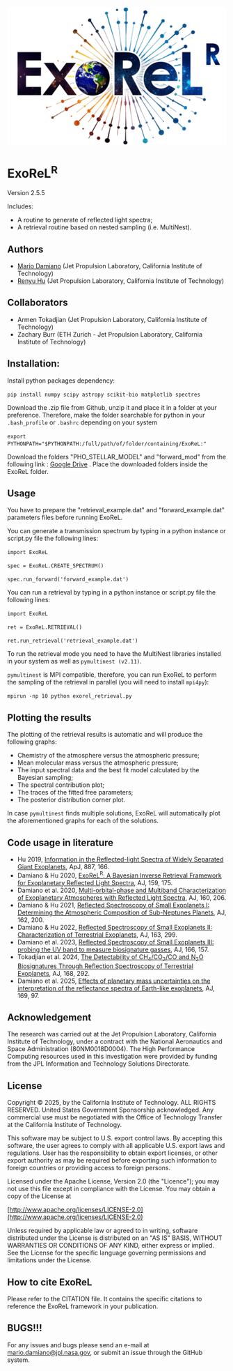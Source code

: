 ![alt text](https://github.com/MDamiano/ExoReL/blob/main/ExoReL_logo.png?raw=true)

# ExoReL<sup>R</sup>

Version 2.5.5

Includes:
* A routine to generate of reflected light spectra;
* A retrieval routine based on nested sampling (i.e. MultiNest).

## Authors
* [Mario Damiano](https://mdamiano.github.io/) (Jet Propulsion Laboratory, California Institute of Technology)
* [Renyu Hu](https://renyuplanet.github.io/) (Jet Propulsion Laboratory, California Institute of Technology)

## Collaborators
* Armen Tokadjian (Jet Propulsion Laboratory, California Institute of Technology)
* Zachary Burr (ETH Zurich - Jet Propulsion Laboratory, California Institute of Technology)

## Installation:
Install python packages dependency:

`pip install numpy scipy astropy scikit-bio matplotlib spectres`

Download the .zip file from Github, unzip it and place it in a folder at your preference. 
Therefore, make the folder searchable for python in your `.bash_profile` or `.bashrc` depending on your system

`export PYTHONPATH="$PYTHONPATH:/full/path/of/folder/containing/ExoReL:"`

Download the folders "PHO_STELLAR_MODEL" and "forward_mod" from the following link : [Google Drive](https://drive.google.com/drive/folders/1CQutXQ8Ki59TB9Dndo61sktwS3uOM7qZ?usp=sharing) .
Place the downloaded folders inside the ExoReL folder.

## Usage
You have to prepare the "retrieval_example.dat" and "forward_example.dat" parameters files before running ExoReL.

You can generate a transmission spectrum by typing in a python instance or script.py file the following lines:

`import ExoReL`

`spec = ExoReL.CREATE_SPECTRUM()`

`spec.run_forward('forward_example.dat')`

You can run a retrieval by typing in a python instance or script.py file the following lines:

`import ExoReL`

`ret = ExoReL.RETRIEVAL()`

`ret.run_retrieval('retrieval_example.dat')`

To run the retrieval mode you need to have the MultiNest libraries installed in your system as well as `pymultinest (v2.11)`.

`pymultinest` is MPI compatible, therefore, you can run ExoReL to perform the sampling of the retrieval in parallel (you will need to install `mpi4py`):

`mpirun -np 10 python exorel_retrieval.py`

## Plotting the results
The plotting of the retrieval results is automatic and will produce the following graphs:
* Chemistry of the atmosphere versus the atmospheric pressure;
* Mean molecular mass versus the atmospheric pressure;
* The input spectral data and the best fit model calculated by the Bayesian sampling;
* The spectral contribution plot;
* The traces of the fitted free parameters;
* The posterior distribution corner plot.

In case `pymultinest` finds multiple solutions, ExoReL will automatically plot the aforementioned graphs for each of the solutions.

## Code usage in literature

* Hu 2019, [Information in the Reflected-light Spectra of Widely Separated Giant Exoplanets](https://iopscience.iop.org/article/10.3847/1538-4357/ab58c7), ApJ, 887, 166.
* Damiano & Hu 2020, [ExoReL<sup>R</sup>: A Bayesian Inverse Retrieval Framework for Exoplanetary Reflected Light Spectra](https://iopscience.iop.org/article/10.3847/1538-3881/ab79a5), AJ, 159, 175.
* Damiano et al. 2020, [Multi-orbital-phase and Multiband Characterization of Exoplanetary Atmospheres with Reflected Light Spectra](https://iopscience.iop.org/article/10.3847/1538-3881/abb76a), AJ, 160, 206.
* Damiano & Hu 2021, [Reflected Spectroscopy of Small Exoplanets I: Determining the Atmospheric Composition of Sub-Neptunes Planets](https://iopscience.iop.org/article/10.3847/1538-3881/ac224d), AJ, 162, 200.
* Damiano & Hu 2022, [Reflected Spectroscopy of Small Exoplanets II: Characterization of Terrestrial Exoplanets](https://iopscience.iop.org/article/10.3847/1538-3881/ac6b97), AJ, 163, 299.
* Damiano et al. 2023, [Reflected Spectroscopy of Small Exoplanets III: probing the UV band to measure biosignature gasses](https://iopscience.iop.org/article/10.3847/1538-3881/acefd3), AJ, 166, 157.
* Tokadjian et al. 2024, [The Detectability of CH<sub>4</sub>/CO<sub>2</sub>/CO and N<sub>2</sub>O Biosignatures Through Reflection Spectroscopy of Terrestrial Exoplanets](https://iopscience.iop.org/article/10.3847/1538-3881/ad88eb), AJ, 168, 292.
* Damiano et al. 2025, [Effects of planetary mass uncertainties on the interpretation of the reflectance spectra of Earth-like exoplanets](https://iopscience.iop.org/article/10.3847/1538-3881/ada610), AJ, 169, 97.

## Acknowledgement
The research was carried out at the Jet Propulsion Laboratory, California Institute of Technology, under a contract with the National Aeronautics and Space Administration (80NM0018D0004).
The High Performance Computing resources used in this investigation were provided by funding from the JPL Information and Technology Solutions Directorate.

## License
Copyright © 2025, by the California Institute of Technology. ALL RIGHTS RESERVED. United States Government Sponsorship acknowledged. Any commercial use must be negotiated with the Office of Technology Transfer at the California Institute of Technology.

This software may be subject to U.S. export control laws. By accepting this software, the user agrees to comply with all applicable U.S. export laws and regulations. User has the responsibility to obtain export licenses, or other export authority as may be required before exporting such information to foreign countries or providing access to foreign persons.

Licensed under the Apache License, Version 2.0 (the "Licence");
you may not use this file except in compliance with the License.
You may obtain a copy of the License at

[http://www.apache.org/licenses/LICENSE-2.0](http://www.apache.org/licenses/LICENSE-2.0)

Unless required by applicable law or agreed to in writing, software
distributed under the License is distributed on an "AS IS" BASIS,
WITHOUT WARRANTIES OR CONDITIONS OF ANY KIND, either express or implied.
See the License for the specific language governing permissions and
limitations under the License.

## How to cite ExoReL
Please refer to the CITATION file. It contains the specific citations to reference the ExoReL framework in your publication.

## BUGS!!!
For any issues and bugs please send an e-mail at [mario.damiano@jpl.nasa.gov](mario.damiano@jpl.nasa.gov), or submit an issue through the GitHub system.
